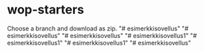 # wop-starters

Choose a branch and download as zip.
"# esimerkkisovellus" 
"# esimerkkisovellus" 
"# esimerkkisovellus" 
"# esimerkkisovellus1" 
"# esimerkkisovellus1" 
"# esimerkkisovellus1" 
"# esimerkkisovellus" 

